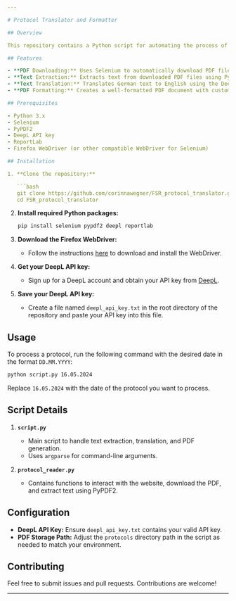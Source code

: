 ```yaml
---

# Protocol Translator and Formatter

## Overview

This repository contains a Python script for automating the process of downloading, translating, and formatting meeting protocols from a specified website. The tool is designed to handle protocols in German, translate them into English, and generate a refined PDF document with structured formatting.

## Features

- **PDF Downloading:** Uses Selenium to automatically download PDF files from a specified website.
- **Text Extraction:** Extracts text from downloaded PDF files using PyPDF2.
- **Text Translation:** Translates German text to English using the DeepL API.
- **PDF Formatting:** Creates a well-formatted PDF document with custom styling using ReportLab.

## Prerequisites

- Python 3.x
- Selenium
- PyPDF2
- DeepL API key
- ReportLab
- Firefox WebDriver (or other compatible WebDriver for Selenium)

## Installation

1. **Clone the repository:**

   ```bash
   git clone https://github.com/corinnawegner/FSR_protocol_translator.git
   cd FSR_protocol_translator
   ```

2. **Install required Python packages:**

   ```bash
   pip install selenium pypdf2 deepl reportlab
   ```

3. **Download the Firefox WebDriver:**

   - Follow the instructions [here](https://github.com/mozilla/geckodriver/releases) to download and install the WebDriver.

4. **Get your DeepL API key:**

   - Sign up for a DeepL account and obtain your API key from [DeepL](https://www.deepl.com/pro#developer).

5. **Save your DeepL API key:**

   - Create a file named `deepl_api_key.txt` in the root directory of the repository and paste your API key into this file.

## Usage

To process a protocol, run the following command with the desired date in the format `DD.MM.YYYY`:

```bash
python script.py 16.05.2024
```

Replace `16.05.2024` with the date of the protocol you want to process.

## Script Details

1. **`script.py`**
   - Main script to handle text extraction, translation, and PDF generation.
   - Uses `argparse` for command-line arguments.

2. **`protocol_reader.py`**
   - Contains functions to interact with the website, download the PDF, and extract text using PyPDF2.

## Configuration

- **DeepL API Key:** Ensure `deepl_api_key.txt` contains your valid API key.
- **PDF Storage Path:** Adjust the `protocols` directory path in the script as needed to match your environment.

## Contributing

Feel free to submit issues and pull requests. Contributions are welcome!

---
```


